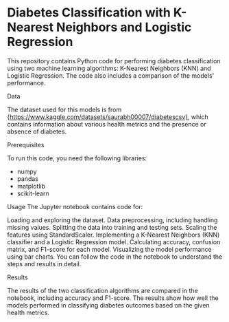 # Diabetes Classification with K-Nearest Neighbors and Logistic Regression

This repository contains Python code for performing diabetes classification using two machine learning algorithms: K-Nearest Neighbors (KNN) and Logistic Regression. The code also includes a comparison of the models' performance.

Data

The dataset used for this models is from {https://www.kaggle.com/datasets/saurabh00007/diabetescsv}, which contains information about various health metrics and the presence or absence of diabetes.

Prerequisites

To run this code, you need the following libraries:

* numpy
* pandas
* matplotlib
* scikit-learn

Usage
The Jupyter notebook contains code for:

Loading and exploring the dataset.
Data preprocessing, including handling missing values.
Splitting the data into training and testing sets.
Scaling the features using StandardScaler.
Implementing a K-Nearest Neighbors (KNN) classifier and a Logistic Regression model.
Calculating accuracy, confusion matrix, and F1-score for each model.
Visualizing the model performance using bar charts.
You can follow the code in the notebook to understand the steps and results in detail.

Results        

The results of the two classification algorithms are compared in the notebook, including accuracy and F1-score. The results show how well the models performed in classifying diabetes outcomes based on the given health metrics.

